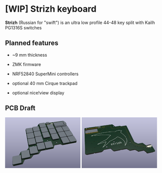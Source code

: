 # [WIP] Strizh keyboard

**Strizh** (Russian for "swift") is an ultra low profile 44-48 key split with Kailh PG1316S switches

## Planned features

- ~9 mm thickness

- ZMK firmware

- NRF52840 SuperMini controllers

- optional 40 mm Cirque trackpad

- optional nice!view display

## PCB Draft

<img src="img/pcb_3d_draft_front.png" width="49%"> <img src="img/pcb_3d_draft_back.png" width="49%">
